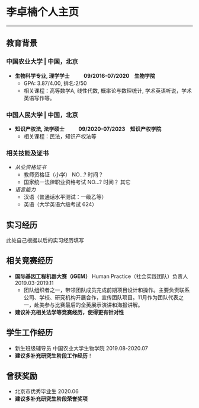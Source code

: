 # 李卓楠个人主页
---
## 教育背景
### 中国农业大学 | 中国，北京
- **生物科学专业, 理学学士 &emsp; &emsp; 09/2016-07/2020 &ensp; 生物学院**
  - GPA: 3.87/4.00, 排名:2/50
  - 相关课程：高等数学A, 线性代数, 概率论与数理统计, 学术英语听说，学术英语写作等。

### 中国人民大学 | 中国，北京
- **知识产权法, 法学硕士 &emsp; &emsp; 09/2020-07/2023 &ensp; 知识产权学院**
  - 相关课程：民法，知识产权法等

### 相关技能及证书
- *从业资格证书*
  - 教师资格证（小学） NO...? 时间？
  - 国家统一法律职业资格考试 NO...? 时间？ 其它
- *语言能力*
  - 汉语（普通话水平测试：一级乙等）
  - 英语（大学英语六级考试 624）

## 实习经历
此处自己根据以后的实习经历填写

## 相关竞赛经历
- **国际基因工程机器大赛（iGEM）**  Human Practice（社会实践团队）负责人 2019.03-2019.11
  - 团队组织者之一，带领团队成员完成前期项目设计和操作。主要负责联系公司、学校、研究机构开展合作，宣传团队项目。11月作为团队代表之一，赴美参与比赛最后的全英展示演讲和海报讲解。
- **建议补充相关法学等竞赛经历，使得更有针对性**

## 学生工作经历
- 新生班级辅导员  中国农业大学生物学院 2019.08-2020.07
- **建议多补充研究生阶段工作经历**！

## 曾获奖励
- 北京市优秀毕业生 2020.06
- **建议多补充研究生阶段荣誉奖项**
